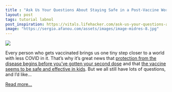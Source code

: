 ```yaml
---
title : "Ask Us Your Questions About Staying Safe in a Post-Vaccine World"
layout: post
tags: tutorial labnol
post_inspiration: https://vitals.lifehacker.com/ask-us-your-questions-about-staying-safe-in-a-post-vacc-1846601327
image: "https://sergio.afanou.com/assets/images/image-midres-8.jpg"
---
```


<img src="https://i.kinja-img.com/gawker-media/image/upload/s--Kjm9-nWP--/c_fit,fl_progressive,q_80,w_636/yypqtl0gpwqsvpwsvusb.jpg" /><p>Every person who gets vaccinated brings us one tiny step closer to a world with less COVID in it. That’s why it’s great news that <a href="https://vitals.lifehacker.com/why-one-dose-of-a-two-dose-vaccine-isnt-enough-1846583382?_ga=2.209609175.454293756.1617029413-1709416658.1607017459">protection from the disease begins before you’ve gotten your second dose</a> and that <a href="https://vitals.lifehacker.com/how-effective-is-the-covid-vaccine-on-kids-1846592096">the vaccine seems to be safe and effective in kids</a>. But we all still have lots of questions, and I’d like…</p><p><a href="https://vitals.lifehacker.com/ask-us-your-questions-about-staying-safe-in-a-post-vacc-1846601327">Read more...</a></p>